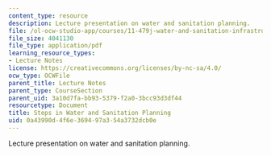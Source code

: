 ```yaml
---
content_type: resource
description: Lecture presentation on water and sanitation planning.
file: /ol-ocw-studio-app/courses/11-479j-water-and-sanitation-infrastructure-in-developing-countries-spring-2007/0a43990d4f6e369497a354a3732dcb0e_lect5_2.pdf
file_size: 4041130
file_type: application/pdf
learning_resource_types:
- Lecture Notes
license: https://creativecommons.org/licenses/by-nc-sa/4.0/
ocw_type: OCWFile
parent_title: Lecture Notes
parent_type: CourseSection
parent_uid: 3a10d7fa-bb93-5379-f2a0-3bcc93d3df44
resourcetype: Document
title: Steps in Water and Sanitation Planning
uid: 0a43990d-4f6e-3694-97a3-54a3732dcb0e
---
```

Lecture presentation on water and sanitation planning.